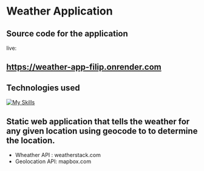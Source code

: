 # Weather Application
## Source code for the application
live: 
## https://weather-app-filip.onrender.com

## Technologies used
[![My Skills](https://skillicons.dev/icons?i=js,nodejs,express,html,css)](https://skillicons.dev)

## Static web application that tells the weather for any given location using geocode to to determine the location.

- Wheather API : weatherstack.com
- Geolocation API: mapbox.com
